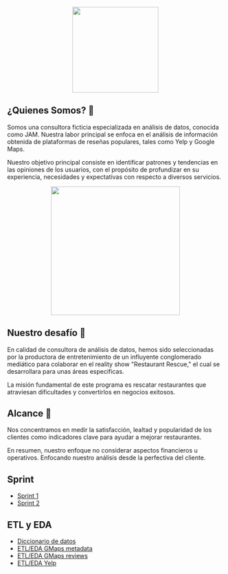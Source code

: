 <p align="center">
  <img src="https://i.ibb.co/MCXf7CW/Tatoo.png" height="200">
</p>

## **¿Quienes Somos?** 👥

Somos una consultora ficticia especializada en análisis de datos, conocida como JAM. Nuestra labor principal se enfoca en el análisis de información obtenida de plataformas de reseñas populares, tales como Yelp y Google Maps. 

Nuestro objetivo principal consiste en identificar patrones y tendencias en las opiniones de los usuarios, con el propósito de profundizar en su experiencia, necesidades y expectativas con respecto a diversos servicios.

<p align="center">
  <img src="https://i.ibb.co/6R69v44/Proyecto-Grupal.png" height="300">
</p>

## **Nuestro desafío** 📣

En calidad de consultora de análisis de datos, hemos sido seleccionadas por la productora de entretenimiento de un influyente conglomerado mediático para colaborar en el reality show "Restaurant Rescue," el cual se desarrollara para unas áreas especificas. 

La misión fundamental de este programa es rescatar restaurantes que atraviesan dificultades y convertirlos en negocios exitosos.

## **Alcance** 🔎

Nos concentramos en medir la satisfacción, lealtad y popularidad de los clientes como indicadores clave para ayudar a mejorar restaurantes.

En resumen, nuestro enfoque no considerar aspectos financieros u operativos. Enfocando nuestro análisis desde la perfectiva del cliente.

## **Sprint**

- [Sprint 1](https://github.com/MatB1988/proyectogrupal/blob/121a5200f58ed283777462b09746c525e1790a0e/Sprint/Sprint_1.MD)
- [Sprint 2](https://github.com/MatB1988/proyectogrupal/blob/121a5200f58ed283777462b09746c525e1790a0e/Sprint/Sprint_2.MD)

## **ETL y EDA**
- [Diccionario de datos](Notebooks/ETL_EDA/Diccionario_datos.md)
- [ETL/EDA GMaps metadata](Notebooks/ETL_EDA/etl_eda_metadata_gmaps.ipynb)
- [ETL/EDA GMaps reviews]()
- [ETL/EDA Yelp]()

